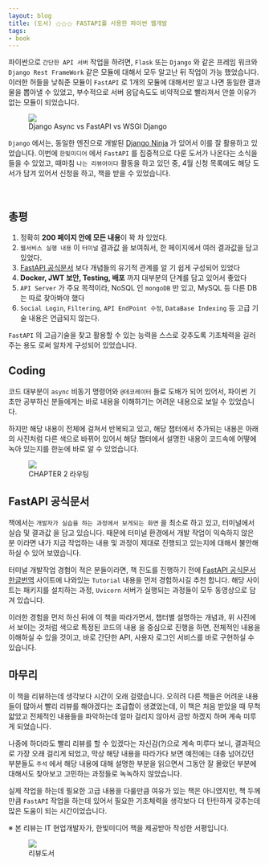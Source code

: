 ```yaml
---
layout: blog
title: (도서) ⚝⚝⚝ FASTAPI를 사용한 파이썬 웹개발
tags:
- book
---
```


파이썬으로 `간단한 API 서버` 작업을 하려면, `Flask` 또는 `Django` 와 같은 프레임 워크와 `Django Rest FrameWork` 같은 모듈에 대해서 모두 알고난 뒤 작업이 가능 했었습니다. 이러한 허들을 낮춰준 모듈이 `FastAPI` 로 1개의 모듈에 대해서만 알고 나면 동일한 결과물을 뽑아낼 수 있었고, 부수적으로 서버 응답속도도 비약적으로 빨라져서 안쓸 이유가 없는 모듈이 되었습니다.

<figure class="align-center">
  <img src="{{site.baseurl}}/assets/fullstack/compare.png">
  <figcaption>Django Async vs FastAPI vs WSGI Django</figcaption>
</figure>

`Django` 에서는, 동일한 엔진으로 개발된 [Django Ninja](https://pypi.org/project/django-ninja/) 가 있어서 이를 잘 활용하고 있었습니다. 이번에 `한빛미디어` 에서 `FastAPI` 를 집중적으로 다룬 도서가 나온다는 소식을 들을 수 있었고, 때마침 `나는 리뷰어이다` 활동을 하고 있던 중, 4월 신청 목록에도 해당 도서가 담겨 있어서 신청을 하고, 책을 받을 수 있었습니다.

<br />

## 총평
1. 정확히 **200 페이지 안에 모든 내용**이 꽉 차 있었다.
2. `웹서비스 실행 내용` 이 `터미널` 결과값 을 보여줘서, 한 페이지에서 여러 결과값을 담고 있었다.
3. [FastAPI 공식문서](https://fastapi.tiangolo.com/ko/) 보다 개념들의 유기적 관계를 알 기 쉽게 구성되어 있었다
4. **Docker, JWT 보안, Testing, 배포** 까지 대부분의 단계를 담고 있어서 좋았다
5. `API Server` 가 주요 목적이라, NoSQL 인 `mongoDB` 만 있고, MySQL 등 다른 DB는 따로 찾아봐야 했다
6. `Social Login`, `Filtering`, `API EndPoint 수정`, `DataBase Indexing` 등 고급 기술 내용은 언급되지 않는다.

`FastAPI` 의 고급기술을 찾고 활용할 수 있는 능력을 스스로 갖추도록 <span style="color:var(--strong);">기초체력을 길러주는 용도</span> 로써 알차게 구성되어 있었습니다.

## Coding
코드 대부분이 `async` 비동기 명령어와 `@데코레이터` 들로 도배가 되어 있어서, 파이썬 기초만 공부하신 분들에게는 바로 내용을 이해하기는 어려운 내용으로 보일 수 있었습니다. 

하지만 해당 내용이 전체에 걸쳐서 반복되고 있고, 해당 챕터에서 추가되는 내용은 아래의 사진처럼 다른 색으로 바뀌어 있어서 해당 챕터에서 설명한 내용이 코드속에 어떻에 녹아 있는지를 한눈에 바로 알 수 있었습니다.

<figure class="align-center">
  <img src="{{site.baseurl}}/assets/fullstack/book-fastapi.jpeg">
  <figcaption>CHAPTER 2 라우팅</figcaption>
</figure>

## FastAPI 공식문서
책에서는 `개발자가 실습을 하는 과정에서 보게되는 화면` 을 최소로 하고 있고, <span style="color:var(--strong);">터미널에서 실습 및 결과값</span> 을 담고 있습니다. 때문에 <span style="color:var(--accent);">터미널 환경에서 개발 작업이 익숙하지 않은 분</span> 이라면 내가 지금 작업하는 내용 및 과정이 제대로 진행되고 있는지에 대해서 불안해 하실 수 있어 보였습니다. 

터미널 개발작업 경험이 적은 분들이라면, 책 진도를 진행하기 전에 [FastAPI 공식문서 한글번역](https://fastapi.tiangolo.com/ko/) 사이트에 나와있는 `Tutorial` 내용을 먼저 경험하시길 추천 합니다. 해당 사이트는 패키지를 설치하는 과정, `Uvicorn` 서버가 실행되는 과정들이 모두 동영상으로 담겨 있습니다.

이러한 경험을 먼저 하신 뒤에 이 책을 따라가면서, <span style="color:var(--accent);">챕터별 설명하는 개념</span>과, 위 사진에서 보이는 것처럼 <span style="color:var(--accent);">색으로 특정된 코드의 내용</span> 을 중심으로 진행을 하면, 전체적인 내용을 이해하실 수 있을 것이고, 바로 간단한 API, 사용자 로그인 서비스를 바로 구현하실 수 있습니다.

## 마무리
이 책을 리뷰하는데 생각보다 시간이 오래 걸렸습니다. 오히려 다른 책들은 어려운 내용들이 많아서 빨리 리뷰를 해야겠다는 조급합이 생겼었는데, 이 책은 처음 받았을 때 무척 얇았고 전체적인 내용들을 파악하는데 얼마 걸리지 않아서 금방 하겠지 하며 계속 미루게 되었습니다.

나중에 하더라도 빨리 리뷰를 할 수 있겠다는 자신감(?)으로 계속 미루다 보니, 결과적으로 가장 오래 걸리게 되었고, 막상 해당 내용을 따라가다 보면 예전에는 대충 넘어갔던 부분들도 `주석` 에서 해당 내용에 대해 설명한 부분을 읽으면서 그동안 잘 몰랐던 부분에 대해서도 찾아보고 고민하는 과정들로 녹녹하지 않았습니다.

실제 작업을 하는데 필요한 고급 내용을 다룰만큼 여유가 있는 책은 아니였지만, 책 두께만큼 `FastAPI` 작업을 하는데 있어서 <span style="color:var(--accent);">필요한 기초체력을 생각보다 더 탄탄하게 갖추는데</span> 많은 도움이 되는 시간이었습니다.

※ 본 리뷰는 IT 현업개발자가, 한빛미디어 책을 제공받아 작성한 서평입니다.

<figure class="align-center">
  <img src="{{site.baseurl}}/assets/fullstack/fastapi-cover.jpeg">
  <figcaption>리뷰도서</figcaption>
</figure>
